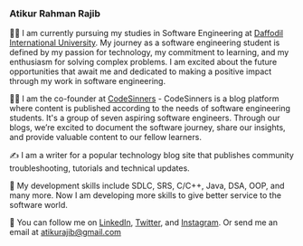 ### Atikur Rahman Rajib

👋🏻   I am currently pursuing my studies in Software Engineering at [Daffodil International University](https://daffodilvarsity.edu.bd/). My journey as a software engineering student is defined by my passion for technology, my commitment to learning, and my enthusiasm for solving complex problems. I am excited about the future opportunities that await me and dedicated to making a positive impact through my work in software engineering.

👋🏻   I am the co-founder at [CodeSinners](https://www.codesinners.com) - CodeSinners is a blog platform where content is published according to the needs of software engineering students. It's a group of seven aspiring software engineers. Through our blogs, we’re excited to document the software journey, share our insights, and provide valuable content to our fellow learners.

✍️   I am a writer for a popular technology blog site that publishes community troubleshooting, tutorials and technical updates.

🌱   My development skills include SDLC, SRS, C/C++, Java, DSA, OOP, and many more. Now I am developing more skills to give better service to the software world.

🐢   You can follow me on [LinkedIn](https://www.linkedin.com/in/atikurajib), [Twitter](https://www.twitter.com/atikurajib), and [Instagram](https://www.instagram.com/atikurajib). Or send me an email at atikurajib@gmail.com







